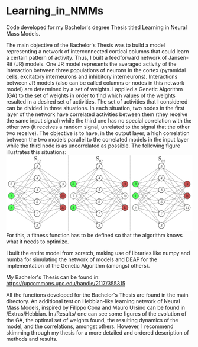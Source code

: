 # Learning_in_NMMs
Code developed for my Bachelor's degree Thesis titled Learning in Neural Mass Models.

The main objective of the Bachelor's Thesis was to build a model representing a network of interconnected cortical columns that could learn a certain pattern of activity. Thus, I built a feedforward network of Jansen-Rit (JR) models. 
One JR model represents the averaged activity of the interaction between three populations of neurons in the cortex (pyramidal cells, excitatory interneurons and inhibitory interneurons). 
Interactions between JR models (also can be called columns or nodes in this network model) are determined by a set of weights. I applied a Genetic Algorithm (GA) to the set of weights in order to find which values of the weights resulted in a desired set of activities.
The set of activities that I considered can be divided in three situations. In each situation, two nodes in the first layer of the network have correlated activities between them (they receive the same input signal) while the third one has no special correlation with the other two (it receives a random signal, unrelated to the signal that the other two receive). The objective is to have, in the output layer, a high correlation between the two models parallel to the correlated models in the input layer while the third node is as uncorrelated as possible. The following figure illustrates this situations:
![alt text](https://github.com/davidaquilue/Learning_in_NMMs/blob/main/Results/situations.png)
For this, a fitness function has to be defined so that the algorithm knows what it needs to optimize.

I built the entire model from scratch, making use of libraries like numpy and numba for simulating the network of models and DEAP for the implementation of the Genetic Algorithm (amongst others).

My Bachelor's Thesis can be found in:
https://upcommons.upc.edu/handle/2117/355315

All the functions developed for the Bachelor's Thesis are found in the main directory. An additional test on Hebbian-like learning network of Neural Mass Models, inspired by Filippo Cona and Mauro Ursino can be found in /Extras/Hebbian. In /Results/ one can see some figures of the evolution of the GA, the optimal set of weights found, the resulting dynamics of the model, and the correlations, amongst others. However, I recommend skimming through my thesis for a more detailed and ordered description of methods and results.
